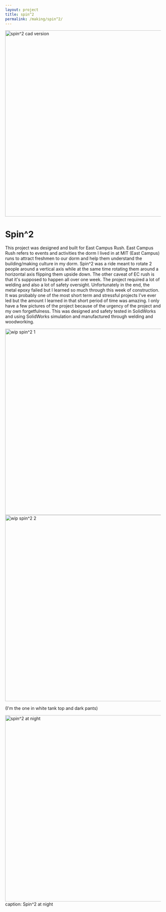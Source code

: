 ```yaml
---
layout: project
title: spin^2
permalink: /making/spin^2/
---
```

<img src="../../assets/images/spin2.png" alt="spin^2 cad version" width="600"/>

# Spin^2

This project was designed and built for East Campus Rush. East Campus Rush refers to events and activities the dorm I lived in at MIT (East Campus) runs to attract freshmen to our dorm and help them understand the building/making culture in my dorm. Spin^2 was a ride meant to rotate 2 people around a vertical axis while at the same time rotating them around a horizontal axis flipping them upside down. The other caveat of EC rush is that it's supposed to happen all over one week. The project required a lot of welding and also a lot of safety oversight. Unfortunately in the end, the metal epoxy failed but I learned so much through this week of construction. It was probably one of the most short term and stressful projects I've ever led but the amount I learned in that short period of time was amazing. I only have a few pictures of the project because of the urgency of the project and my own forgetfulness. This was designed and safety tested in SolidWorks and using SolidWorks simulation and manufactured through welding and woodworking.

<img src="../../assets/images/amusementparkridewip2.jpg" alt="wip spin^2 1" width="600"/>

<img src="../../assets/images/amusementparkridewip1.jpg" alt="wip spin^2 2" width="600"/>

(I'm the one in white tank top and dark pants)

<img src="../../assets/images/liveamusementparkride.jpg" alt="spin^2 at night" width="600"/>
caption: Spin^2 at night